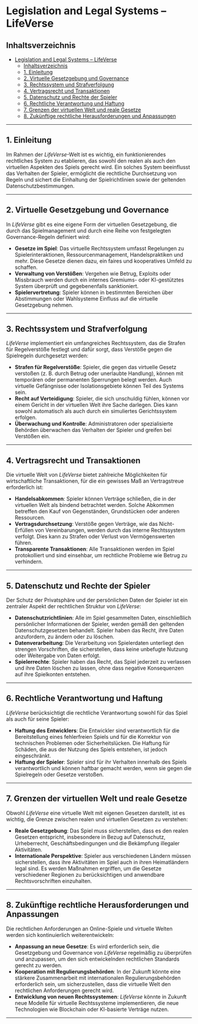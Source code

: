 # Legislation and Legal Systems – LifeVerse

## Inhaltsverzeichnis

- [Legislation and Legal Systems – LifeVerse](#legislation-and-legal-systems--lifeverse)
  - [Inhaltsverzeichnis](#inhaltsverzeichnis)
  - [1. Einleitung](#1-einleitung)
  - [2. Virtuelle Gesetzgebung und Governance](#2-virtuelle-gesetzgebung-und-governance)
  - [3. Rechtssystem und Strafverfolgung](#3-rechtssystem-und-strafverfolgung)
  - [4. Vertragsrecht und Transaktionen](#4-vertragsrecht-und-transaktionen)
  - [5. Datenschutz und Rechte der Spieler](#5-datenschutz-und-rechte-der-spieler)
  - [6. Rechtliche Verantwortung und Haftung](#6-rechtliche-verantwortung-und-haftung)
  - [7. Grenzen der virtuellen Welt und reale Gesetze](#7-grenzen-der-virtuellen-welt-und-reale-gesetze)
  - [8. Zukünftige rechtliche Herausforderungen und Anpassungen](#8-zukünftige-rechtliche-herausforderungen-und-anpassungen)

---

## 1. Einleitung

Im Rahmen der *LifeVerse*-Welt ist es wichtig, ein funktionierendes rechtliches System zu etablieren, das sowohl den realen als auch den virtuellen Aspekten des Spiels gerecht wird. Ein solches System beeinflusst das Verhalten der Spieler, ermöglicht die rechtliche Durchsetzung von Regeln und sichert die Einhaltung der Spielrichtlinien sowie der geltenden Datenschutzbestimmungen.

---

## 2. Virtuelle Gesetzgebung und Governance

In *LifeVerse* gibt es eine eigene Form der virtuellen Gesetzgebung, die durch das Spielmanagement und durch eine Reihe von festgelegten Governance-Regeln definiert wird:

- **Gesetze im Spiel**: Das virtuelle Rechtssystem umfasst Regelungen zu Spielerinteraktionen, Ressourcenmanagement, Handelspraktiken und mehr. Diese Gesetze dienen dazu, ein faires und kooperatives Umfeld zu schaffen.
- **Verwaltung von Verstößen**: Vergehen wie Betrug, Exploits oder Missbrauch werden durch ein internes Gremiums- oder KI-gestütztes System überprüft und gegebenenfalls sanktioniert.
- **Spielervertretung**: Spieler können in bestimmten Bereichen über Abstimmungen oder Wahlsysteme Einfluss auf die virtuelle Gesetzgebung nehmen.

---

## 3. Rechtssystem und Strafverfolgung

*LifeVerse* implementiert ein umfangreiches Rechtssystem, das die Strafen für Regelverstöße festlegt und dafür sorgt, dass Verstöße gegen die Spielregeln durchgesetzt werden:

- **Strafen für Regelverstöße**: Spieler, die gegen das virtuelle Gesetz verstoßen (z. B. durch Betrug oder unerlaubte Handlung), können mit temporären oder permanenten Sperrungen belegt werden. Auch virtuelle Gefängnisse oder Isolationsgebiete können Teil des Systems sein.
- **Recht auf Verteidigung**: Spieler, die sich unschuldig fühlen, können vor einem Gericht in der virtuellen Welt ihre Sache darlegen. Dies kann sowohl automatisch als auch durch ein simuliertes Gerichtssystem erfolgen.
- **Überwachung und Kontrolle**: Administratoren oder spezialisierte Behörden überwachen das Verhalten der Spieler und greifen bei Verstößen ein.

---

## 4. Vertragsrecht und Transaktionen

Die virtuelle Welt von *LifeVerse* bietet zahlreiche Möglichkeiten für wirtschaftliche Transaktionen, für die ein gewisses Maß an Vertragstreue erforderlich ist:

- **Handelsabkommen**: Spieler können Verträge schließen, die in der virtuellen Welt als bindend betrachtet werden. Solche Abkommen betreffen den Kauf von Gegenständen, Grundstücken oder anderen Ressourcen.
- **Vertragsdurchsetzung**: Verstöße gegen Verträge, wie das Nicht-Erfüllen von Vereinbarungen, werden durch das interne Rechtssystem verfolgt. Dies kann zu Strafen oder Verlust von Vermögenswerten führen.
- **Transparente Transaktionen**: Alle Transaktionen werden im Spiel protokolliert und sind einsehbar, um rechtliche Probleme wie Betrug zu verhindern.

---

## 5. Datenschutz und Rechte der Spieler

Der Schutz der Privatsphäre und der persönlichen Daten der Spieler ist ein zentraler Aspekt der rechtlichen Struktur von *LifeVerse*:

- **Datenschutzrichtlinien**: Alle im Spiel gesammelten Daten, einschließlich persönlicher Informationen der Spieler, werden gemäß den geltenden Datenschutzgesetzen behandelt. Spieler haben das Recht, ihre Daten anzufordern, zu ändern oder zu löschen.
- **Datenverarbeitung**: Die Verarbeitung von Spielerdaten unterliegt den strengen Vorschriften, die sicherstellen, dass keine unbefugte Nutzung oder Weitergabe von Daten erfolgt.
- **Spielerrechte**: Spieler haben das Recht, das Spiel jederzeit zu verlassen und ihre Daten löschen zu lassen, ohne dass negative Konsequenzen auf ihre Spielkonten entstehen.

---

## 6. Rechtliche Verantwortung und Haftung

*LifeVerse* berücksichtigt die rechtliche Verantwortung sowohl für das Spiel als auch für seine Spieler:

- **Haftung des Entwicklers**: Die Entwickler sind verantwortlich für die Bereitstellung eines fehlerfreien Spiels und für die Korrektur von technischen Problemen oder Sicherheitslücken. Die Haftung für Schäden, die aus der Nutzung des Spiels entstehen, ist jedoch eingeschränkt.
- **Haftung der Spieler**: Spieler sind für ihr Verhalten innerhalb des Spiels verantwortlich und können haftbar gemacht werden, wenn sie gegen die Spielregeln oder Gesetze verstoßen.

---

## 7. Grenzen der virtuellen Welt und reale Gesetze

Obwohl *LifeVerse* eine virtuelle Welt mit eigenen Gesetzen darstellt, ist es wichtig, die Grenze zwischen realen und virtuellen Gesetzen zu verstehen:

- **Reale Gesetzgebung**: Das Spiel muss sicherstellen, dass es den realen Gesetzen entspricht, insbesondere in Bezug auf Datenschutz, Urheberrecht, Geschäftsbedingungen und die Bekämpfung illegaler Aktivitäten.
- **Internationale Perspektive**: Spieler aus verschiedenen Ländern müssen sicherstellen, dass ihre Aktivitäten im Spiel auch in ihren Heimatländern legal sind. Es werden Maßnahmen ergriffen, um die Gesetze verschiedener Regionen zu berücksichtigen und anwendbare Rechtsvorschriften einzuhalten.

---

## 8. Zukünftige rechtliche Herausforderungen und Anpassungen

Die rechtlichen Anforderungen an Online-Spiele und virtuelle Welten werden sich kontinuierlich weiterentwickeln:

- **Anpassung an neue Gesetze**: Es wird erforderlich sein, die Gesetzgebung und Governance von *LifeVerse* regelmäßig zu überprüfen und anzupassen, um den sich entwickelnden rechtlichen Standards gerecht zu werden.
- **Kooperation mit Regulierungsbehörden**: In der Zukunft könnte eine stärkere Zusammenarbeit mit internationalen Regulierungsbehörden erforderlich sein, um sicherzustellen, dass die virtuelle Welt den rechtlichen Anforderungen gerecht wird.
- **Entwicklung von neuen Rechtssystemen**: *LifeVerse* könnte in Zukunft neue Modelle für virtuelle Rechtssysteme implementieren, die neue Technologien wie Blockchain oder KI-basierte Verträge nutzen.

---
